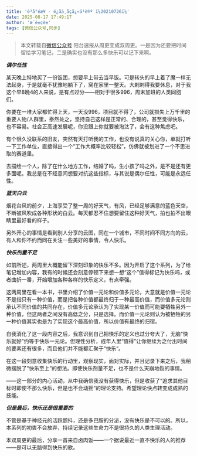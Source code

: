 ```yaml
---
title: 'é³å°éæ¥ - é¿åä¸åçå¿«ä¹è®º ï¼20210726ï¼'
date: 2025-08-17 17:49:17
author: 'æ´è±çè±'
tags: [微信公众号,同步]
---
```


> 本文转载自[微信公众号](http://mp.weixin.qq.com/s?__biz=MzU2NTQ2MzA4OQ==&mid=100000694&idx=1&sn=57fff3b10203ff2d0e7166870edd2006&chksm=7cba12e84bcd9bfe7ef5697eda7d3d8ed6bac27a746ec7526d4e2096c2012e9ddc4858b920dd#rd)
阳台速报从周更变成双周更。一是因为还要把时间留给学习笔记，二是确实也没有那么多快乐可以记下来啊。

***偶尔任性***

某天晚上特地买了一份饭团，想要早上带去当早饭。可是转头的早上着了魔一样无法起身，于是就毫不犹豫地躺下了，窝在家里一整天。大剌剌得我要休息，对于我这个早8晚4的人来说，是有点过分——相对于很多996，周末加班的人类同胞们。

你要在一堆大家都忙得上天，一天没996，项目就不得了，公司就损失上万千里的重要人物/人群里，泰然处之，坚持自己这样是正常的、合理的，甚至觉得快乐，也不容易。社会正高速发展呢，你没跟上你就要被淘汰了，会有这种焦虑吧。

有个很久没联系的旧友，突然有天打听我的工作，也没有说真的关心你，单就打听一下工作单位，直接得出一个“工作大概率比较轻松”，仿佛就被划进了一个不思进取的赛道里。

去描绘一个人，除了在什么地方工作，结婚了吗，生小孩了吗之外，是不是还有更多面呢。我总是在不经意间想要对抗这些指标，与其说是偶尔任性，可能是永远任性。

***蓝天白云***

烟花台风的前夕，上海享受了整一周的好天气，有风，已经足够满意的蓝色天空，不断被风吹成各种形状的白云。每天都忍不住想要留住这种好天气，拍也拍不出眼睛里最好看的样子。

另外开心的事情是看到别人分享的云图，同在一个城市，不同时间不同方向的云，有人和你不约而同在关注一些美好的事情，令人快乐。

***快乐剂量不足***

如前所述，两周里大概能留下深刻印象的快乐不多。因为开启了这个系列，为了给笔记增加内容，我有的时候还会刻意停顿下来想一想“这个”值得标记为快乐吗，或者曲折一番，开始增加各种各样的快乐定义，有点牵强。

这两周里在看一本书，书里介绍了价值一元论和价值多元论，大意就是价值一元论不是指只有一种价值，而是把各种价值都最终归于一种最高价值，而价值多元论则承认不同价值的共同存在，价值多元论承认为了实现某一价值而可能要牺牲另外一种价值，但这两者之间没有高低之分，只是选择。而价值一元论则认为被牺牲的另一种价值其实也是为了实现这个最高价值，所以价值有最终的归宿。

自我消化了这一段内容之后，我意识到自己把快乐的定义也过分夸大了，无脑“快乐就好”约等于快乐一元论。但理性分析，成年人里“值得”让你继续为之付出时间的要素还有很多，而且他们并不能都汇聚于“快乐“。

在这一段刻意收集快乐的行动里，观察现实，面对实际，并且记录下来之后，我稍微摆脱了“快乐至上”的想法。即使快乐剂量不足，也不是什么天崩地裂的事情。

——这一部分的内心活动，从中我确信我没有获得快乐，但是收获了“追求其他目标时即使不那么快乐，但是也不会动摇“的理论支持。希望理论快点转变成成熟的技能。

***但是最后，快乐还是很重要的***

不管是基于神经元的活跃颤抖，还是多巴胺的分泌，没有快乐是不可以的。所以，本系列的初衷不会放弃，持续记录这些生命力不是很持久的人类生理活动。

本双周更的最后，分享一首来自卤肉饭——一个据说最近一直不快乐的人的推荐——是可以无脑得到快乐的歌。